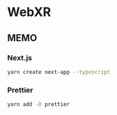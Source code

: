 # WebXR

## MEMO

### Next.js

```sh
yarn create next-app --typescript
```

### Prettier

```sh
yarn add -D prettier
```
